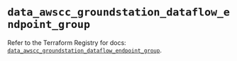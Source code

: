 # `data_awscc_groundstation_dataflow_endpoint_group`

Refer to the Terraform Registry for docs: [`data_awscc_groundstation_dataflow_endpoint_group`](https://registry.terraform.io/providers/hashicorp/awscc/0.70.0/docs/data-sources/groundstation_dataflow_endpoint_group).
